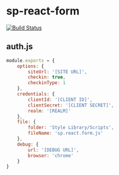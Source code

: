 sp-react-form
=====================

[![Build Status](https://travis-ci.org/tiagordc/sp-react-form.svg?branch=master)](https://travis-ci.org/tiagordc/sp-react-form)

## auth.js

```javascript
module.exports = {
    options: {
        siteUrl: '[SITE URL]',
        checkin: true,
        checkinType: 1
    },
    credentials: {
        clientId: '[CLIENT ID]',
        clientSecret: '[CLIENT SECRET]',
        realm: '[REALM]'
    },
    file: {
        folder: 'Style Library/Scripts',
        fileName: 'sp.react.form.js'
    },
    debug: {
        url: '[DEBUG URL]',
        browser: 'chrome'
    }
}
```